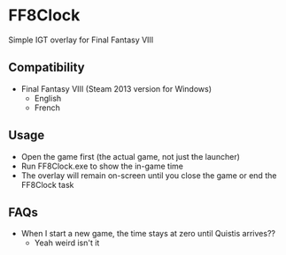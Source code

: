 # FF8Clock

Simple IGT overlay for Final Fantasy VIII

## Compatibility

* Final Fantasy VIII (Steam 2013 version for Windows)
  * English
  * French
  
## Usage

* Open the game first (the actual game, not just the launcher)
* Run FF8Clock.exe to show the in-game time
* The overlay will remain on-screen until you close the game or end the FF8Clock task

## FAQs

* When I start a new game, the time stays at zero until Quistis arrives??
  * Yeah weird isn't it

